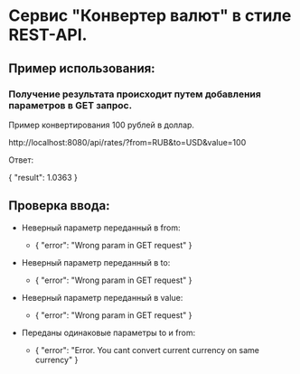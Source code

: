 #  Сервис "Конвертер валют" в стиле REST-API.

## Пример использования:

### Получение результата происходит путем добавления параметров в GET запрос.

Пример конвертирования 100 рублей в доллар.

http://localhost:8080/api/rates/?from=RUB&to=USD&value=100

Ответ:

{
	"result": 1.0363
}

## Проверка ввода:

- Неверный параметр переданный в from:

  - {
	"error": "Wrong param in GET request"
    }

- Неверный параметр переданный в to:

  - {
	"error": "Wrong param in GET request"
    }

- Неверный параметр переданный в value:

  - {
	"error": "Wrong param in GET request"
    }

- Переданы одинаковые параметры to и from:

  - {
	"error": "Error. You cant convert current currency on same currency"
    }
